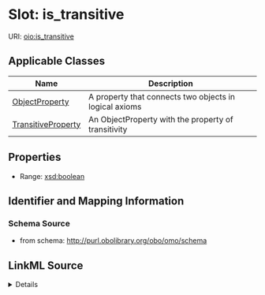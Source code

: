# Slot: is_transitive

URI: [oio:is_transitive](http://www.geneontology.org/formats/oboInOwl#is_transitive)



<!-- no inheritance hierarchy -->




## Applicable Classes

| Name | Description |
| --- | --- |
[ObjectProperty](ObjectProperty.md) | A property that connects two objects in logical axioms
[TransitiveProperty](TransitiveProperty.md) | An ObjectProperty with the property of transitivity






## Properties

* Range: [xsd:boolean](http://www.w3.org/2001/XMLSchema#boolean)







## Identifier and Mapping Information







### Schema Source


* from schema: http://purl.obolibrary.org/obo/omo/schema




## LinkML Source

<details>
```yaml
name: is_transitive
deprecated: deprecated oboInOwl property
from_schema: http://purl.obolibrary.org/obo/omo/schema
deprecated_element_has_exact_replacement: TransitiveProperty
rank: 1000
slot_uri: oio:is_transitive
alias: is_transitive
domain_of:
- ObjectProperty
range: boolean

```
</details>